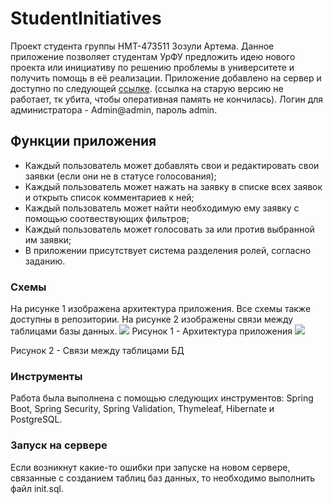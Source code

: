 # StudentInitiatives
Проект студента группы НМТ-473511 Зозули Артема.
Данное приложение позволяет студентам УрФУ предложить идею нового проекта или инициативу по решению проблемы в университете и получить помощь в её реализации. 
Приложение добавлено на сервер и доступно по следующей [ссылке](http://46.173.218.68/). (ссылка на старую версию не работает, тк убита, чтобы оперативная память не кончилась).
Логин для администратора - Admin@admin, пароль admin.
## Функции приложения
- Каждый пользователь может добавлять свои и редактировать свои заявки (если они не в статусе голосования);
- Каждый  пользователь может нажать на заявку в списке всех заявок и открыть список комментариев к ней;
- Каждый пользователь может найти необходимую ему заявку с помощью соотвествующих фильтров;
- Каждый пользователь может голосовать за или против выбранной им заявки;
- В приложении присутствует система разделения ролей, согласно заданию.
### Схемы
На рисунке 1 изображена архитектура приложения. Все схемы также доступны в репозитории. На рисунке 2 изображены связи между таблицами базы данных.
![](https://raw.githubusercontent.com/Br0adSky/studentInitiatives/main/src/%D0%92%D0%B7%D0%B0%D0%B8%D0%BC%D0%BE%D0%B4%D0%B5%D0%B9%D1%81%D1%82%D0%B2%D0%B8%D0%B5%20%D0%BA%D0%BB%D0%B0%D1%81%D1%81%D0%BE%D0%B2.png)
Рисунок 1 - Архитектура приложения
![](https://raw.githubusercontent.com/Br0adSky/studentInitiatives/main/entitys.png)

Рисунок 2 - Связи между таблицами БД
### Инструменты
Работа была выполнена с помощью следующих инструментов: Spring Boot, Spring Security, Spring Validation, Thymeleaf, Hibernate и PostgreSQL.
### Запуск на сервере
Если возникнут какие-то ошибки при запуске на новом сервере, связанные с созданием таблиц баз данных, то необходимо выполнить файл init.sql.
